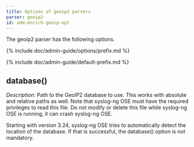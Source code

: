 ```yaml
---
title: Options of geoip2 parsers
parser: geoip2
id: adm-enrich-geoip-opt
---
```


The geoip2 parser has the following options.

{% include doc/admin-guide/options/prefix.md %}

{% include doc/admin-guide/default-prefix.md %}

## database()

*Description:* Path to the GeoIP2 database to use. This works with
absolute and relative paths as well. Note that syslog-ng OSE must have
the required privileges to read this file. Do not modify or delete this
file while syslog-ng OSE is running, it can crash syslog-ng OSE.

Starting with version 3.24, syslog-ng OSE tries to automatically detect
the location of the database. If that is successful, the database()
option is not mandatory.
